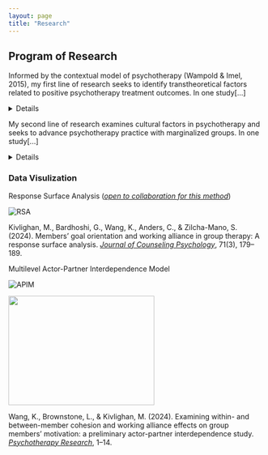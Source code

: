 ```yaml
---
layout: page
title: "Research"
---
```

## Program of Research

Informed by the contextual model of psychotherapy (Wampold & Imel, 2015), my first line of research seeks to identify transtheoretical factors related to positive psychotherapy treatment outcomes. In one study[...]<details> we examined two aspects of clients’ motivation in group psychotherapy, 1) alliance to the group and 2) achievement goal orientation, in relation to their perceived improvement in group psychotherapy (Wang, Anders, & Kivlighan, In preparation). Results indicated that clients’ perceived improvement was highest when they rated mastery goal orientation and group alliance congruent and high (i.e., congruent high-high effect). In another study, we applied an outcome expectation framework (Constantino et al., 2018) to examine clients’ role expectations of therapist support and challenge in relation to their treatment outcomes (Wang et al., in press). Results indicated that clients who expected both high challenge and high support from their therapist, prior to the start of counseling, reported the greatest improvement in counseling. I hope to continue to study common factors across diverse therapeutic approaches to advance research on evidence-based mechanisms of change in psychotherapy.</details>

My second line of research examines cultural factors in psychotherapy and seeks to advance psychotherapy practice with marginalized groups. In one study[...]<details> a qualitative methodology was used to examine licensed Asian international therapists’ experiences of racial microaggression within the therapeutic relationship (Wang, Ander, Ho, Garrison, & Kivlighan, In preparation). Preliminary results suggest that Asian international therapists commonly experience microaggressions and xenophobia within the therapeutic relationship and that these experiences have significant impacts on their training, the therapeutic relationship, and their personal wellness. Participants also identified strategies for navigating these cultural ruptures within the therapeutic relationship.  In another study, we are examining the effectiveness of group therapy for reducing depression and suicidality for transgender and non-binary individuals (Solness, Wang, Mitchell, & Kivlighan, in preparation). I am passionate about research examining therapeutic processes and experiences of marginalized populations in hopes of advancing equity and access within mental health care, and I am excited to continue to test understudied cultural and psychosocial processes of interventions for historically invisible individuals.</details>

### Data Visulization 
Response Surface Analysis (*[open to collaboration for this method](mailto:wksumo@gmail.com?subject=[GitHub]%20Source%20Han%20Sans)*)

![RSA](https://github.com/anglerkw/anglerkw.github.io/assets/168578386/35de488b-3b0e-4bf1-902b-9d28438a28fb)


Kivlighan, M., Bardhoshi, G., Wang, K., Anders, C., & Zilcha-Mano, S. (2024). Members’ goal orientation and working alliance in group therapy: A response surface analysis. *[Journal of Counseling Psychology](https://doi.org/10.1037/cou0000722)*, 71(3), 179–189. 

Multilevel Actor-Partner Interdependence Model

![APIM](https://github.com/user-attachments/assets/b2eaeaab-798a-4a49-972e-2da9baf1c221)

<img src="https://github.com/user-attachments/assets/60ba95f1-0996-42cb-939b-3393f3c7f5bc" width="288" height="216">

Wang, K., Brownstone, L., & Kivlighan, M. (2024). Examining within- and between-member cohesion and working alliance effects on group members’ motivation: a preliminary actor-partner interdependence study. *[Psychotherapy Research](https://doi.org/10.1080/10503307.2024.2385399)*, 1–14.
